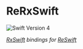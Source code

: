 # ReRxSwift
![Swift Version 4](https://img.shields.io/badge/Swift-v4-yellow.svg)

*[RxSwift][1] bindings for [ReSwift][2]*

[1]: https://github.com/ReactiveX/RxSwift
[2]: https://github.com/ReSwift/ReSwift
